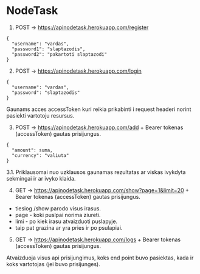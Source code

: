 # NodeTask

1. POST -> https://apinodetask.herokuapp.com/register
```
{
  "username": "vardas",
  "password1": "slaptazodis",
  "password2": "pakartoti slaptazodi"
}
```

2. POST -> https://apinodetask.herokuapp.com/login
```
{
  "username": "vardas",
  "password": "slaptazodis"
}
```
Gaunams acces accessToken kuri reikia prikabinti i request headeri norint pasiekti vartotoju resursus.


3. POST -> https://apinodetask.herokuapp.com/add + Bearer tokenas (accessToken) gautas prisijungus.
```
{
  "amount": suma,
  "currency": "valiuta"
}
```
  3.1. Priklausomai nuo uzklausos gaunamas rezultatas ar viskas ivykdyta sekmingai ir ar ivyko klaida.
  
  
 4. GET -> https://apinodetask.herokuapp.com/show?page=1&limit=20 + Bearer tokenas (accessToken) gautas prisijungus.
 
  - tiesiog /show parodo visus irasus.
  - page - koki puslpai norima ziureti.
  - limi  - po kiek irasu atvaizduoti puslapyje.
  - taip pat grazina ar yra pries ir po psulapiai.
  
  5. GET -> https://apinodetask.herokuapp.com/logs + Bearer tokenas (accessToken) gautas prisijungus.
  
  Atvaizduoja visus api prisijungimus, koks end point buvo pasiektas, kada ir koks vartotojas (jei buvo prisijunges).
